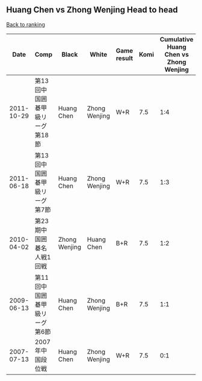## Huang Chen vs Zhong Wenjing Head to head

[Back to ranking](../../index.md)




| **Date** | **Comp** | **Black** | **White** | **Game result** | **Komi** | **Cumulative Huang Chen vs Zhong Wenjing** | **Huang Chen streak** | **Zhong Wenjing streak** | 
| --- | --- | --- | --- | --- | --- | --- | --- | --- |
| 2011-10-29 | 第13回中国囲碁甲級リーグ第18節 | Huang Chen | Zhong Wenjing | W+R | 7.5 | 1:4 | 0 | 3 | 
| 2011-06-18 | 第13回中国囲碁甲級リーグ第7節 | Huang Chen | Zhong Wenjing | W+R | 7.5 | 1:3 | 0 | 2 | 
| 2010-04-02 | 第23期中国囲碁名人戦1回戦 | Zhong Wenjing | Huang Chen | B+R | 7.5 | 1:2 | 0 | 1 | 
| 2009-06-13 | 第11回中国囲碁甲級リーグ第6節 | Huang Chen | Zhong Wenjing | B+R | 7.5 | 1:1 | 1 | 0 | 
| 2007-07-13 | 2007年中国段位戦 | Huang Chen | Zhong Wenjing | W+R | 7.5 | 0:1 | 0 | 1 |





